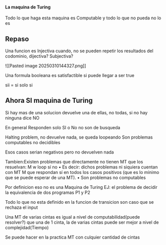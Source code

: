 #### La maquina de Turing

Todo lo que haga esta maquina es Computable y todo lo que no pueda no lo es

## Repaso
Una funcion es Injectiva cuando, no se pueden repetir los resultados del codominio, 
dijectiva? Subjectiva?

![[Pasted image 20250310144327.png]]

Una formula booleana es satisfactible si puede llegar a ser true

sii = si solo si


## Ahora SI maquina de Turing

Si hay mas de una solucion devuelve una de ellas, no todas, si no hay ninguna dice NO

En general Responden solo SI o No no son de busqueda

Halting problem, no devuelve nada, se queda loopeando
Son problemas computables no decidibles

Esos casos serian negativos pero no devuelven nada

Tambien:Existen problemas que directamente no tienen MT que los resuelvan: M w loop sí no • Es decir: dichos problemas ni siquiera cuentan con MT M que respondan sí en todos los casos positivos (que es lo mínimo que se puede esperar de una MT). • Son problemas no computables

Por definicion eso no es una Maquina de Turing
EJ: el problema de decidir la equivalencia de dos programas P1 y P2


Todo lo que no esta definido en la funcion de transicion son caso  que se rechaza el input

Una MT de varias cintas es igual a nivel de computabilidad(puede resolver?) que una de 1 cinta, la de varias cintas puede ser mejor a nivel de complejidad(Tiempo)

Se puede hacer en la practica MT con culquier cantidad de cintas
